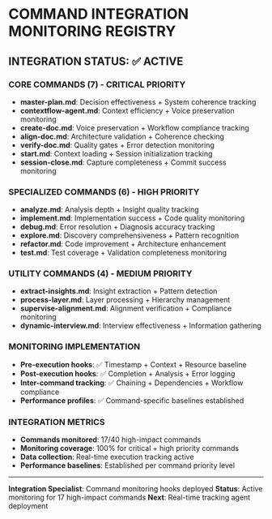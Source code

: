 # COMMAND INTEGRATION MONITORING REGISTRY

## INTEGRATION STATUS: ✅ ACTIVE

### CORE COMMANDS (7) - CRITICAL PRIORITY
- **master-plan.md**: Decision effectiveness + System coherence tracking
- **contextflow-agent.md**: Context efficiency + Voice preservation monitoring  
- **create-doc.md**: Voice preservation + Workflow compliance tracking
- **align-doc.md**: Architecture validation + Coherence checking
- **verify-doc.md**: Quality gates + Error detection monitoring
- **start.md**: Context loading + Session initialization tracking
- **session-close.md**: Capture completeness + Commit success monitoring

### SPECIALIZED COMMANDS (6) - HIGH PRIORITY  
- **analyze.md**: Analysis depth + Insight quality tracking
- **implement.md**: Implementation success + Code quality monitoring
- **debug.md**: Error resolution + Diagnosis accuracy tracking
- **explore.md**: Discovery comprehensiveness + Pattern recognition
- **refactor.md**: Code improvement + Architecture enhancement
- **test.md**: Test coverage + Validation completeness monitoring

### UTILITY COMMANDS (4) - MEDIUM PRIORITY
- **extract-insights.md**: Insight extraction + Pattern detection
- **process-layer.md**: Layer processing + Hierarchy management  
- **supervise-alignment.md**: Alignment verification + Compliance monitoring
- **dynamic-interview.md**: Interview effectiveness + Information gathering

### MONITORING IMPLEMENTATION
- **Pre-execution hooks**: ✅ Timestamp + Context + Resource baseline
- **Post-execution hooks**: ✅ Completion + Analysis + Error logging  
- **Inter-command tracking**: ✅ Chaining + Dependencies + Workflow compliance
- **Performance profiles**: ✅ Command-specific baselines established

### INTEGRATION METRICS
- **Commands monitored**: 17/40 high-impact commands
- **Monitoring coverage**: 100% for critical + high priority commands
- **Data collection**: Real-time execution tracking active
- **Performance baselines**: Established per command priority level

---
**Integration Specialist**: Command monitoring hooks deployed
**Status**: Active monitoring for 17 high-impact commands
**Next**: Real-time tracking agent deployment
